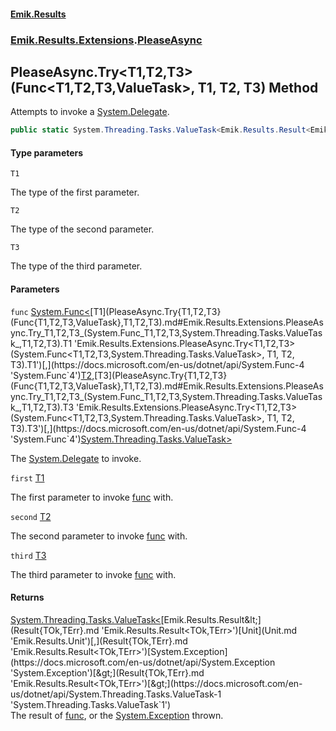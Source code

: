 #### [Emik.Results](index.md 'index')
### [Emik.Results.Extensions](Emik.Results.Extensions.md 'Emik.Results.Extensions').[PleaseAsync](PleaseAsync.md 'Emik.Results.Extensions.PleaseAsync')

## PleaseAsync.Try<T1,T2,T3>(Func<T1,T2,T3,ValueTask>, T1, T2, T3) Method

Attempts to invoke a [System.Delegate](https://docs.microsoft.com/en-us/dotnet/api/System.Delegate 'System.Delegate').

```csharp
public static System.Threading.Tasks.ValueTask<Emik.Results.Result<Emik.Results.Unit,System.Exception>> Try<T1,T2,T3>(System.Func<T1,T2,T3,System.Threading.Tasks.ValueTask> func, T1 first, T2 second, T3 third);
```
#### Type parameters

<a name='Emik.Results.Extensions.PleaseAsync.Try_T1,T2,T3_(System.Func_T1,T2,T3,System.Threading.Tasks.ValueTask_,T1,T2,T3).T1'></a>

`T1`

The type of the first parameter.

<a name='Emik.Results.Extensions.PleaseAsync.Try_T1,T2,T3_(System.Func_T1,T2,T3,System.Threading.Tasks.ValueTask_,T1,T2,T3).T2'></a>

`T2`

The type of the second parameter.

<a name='Emik.Results.Extensions.PleaseAsync.Try_T1,T2,T3_(System.Func_T1,T2,T3,System.Threading.Tasks.ValueTask_,T1,T2,T3).T3'></a>

`T3`

The type of the third parameter.
#### Parameters

<a name='Emik.Results.Extensions.PleaseAsync.Try_T1,T2,T3_(System.Func_T1,T2,T3,System.Threading.Tasks.ValueTask_,T1,T2,T3).func'></a>

`func` [System.Func&lt;](https://docs.microsoft.com/en-us/dotnet/api/System.Func-4 'System.Func`4')[T1](PleaseAsync.Try{T1,T2,T3}(Func{T1,T2,T3,ValueTask},T1,T2,T3).md#Emik.Results.Extensions.PleaseAsync.Try_T1,T2,T3_(System.Func_T1,T2,T3,System.Threading.Tasks.ValueTask_,T1,T2,T3).T1 'Emik.Results.Extensions.PleaseAsync.Try<T1,T2,T3>(System.Func<T1,T2,T3,System.Threading.Tasks.ValueTask>, T1, T2, T3).T1')[,](https://docs.microsoft.com/en-us/dotnet/api/System.Func-4 'System.Func`4')[T2](PleaseAsync.Try{T1,T2,T3}(Func{T1,T2,T3,ValueTask},T1,T2,T3).md#Emik.Results.Extensions.PleaseAsync.Try_T1,T2,T3_(System.Func_T1,T2,T3,System.Threading.Tasks.ValueTask_,T1,T2,T3).T2 'Emik.Results.Extensions.PleaseAsync.Try<T1,T2,T3>(System.Func<T1,T2,T3,System.Threading.Tasks.ValueTask>, T1, T2, T3).T2')[,](https://docs.microsoft.com/en-us/dotnet/api/System.Func-4 'System.Func`4')[T3](PleaseAsync.Try{T1,T2,T3}(Func{T1,T2,T3,ValueTask},T1,T2,T3).md#Emik.Results.Extensions.PleaseAsync.Try_T1,T2,T3_(System.Func_T1,T2,T3,System.Threading.Tasks.ValueTask_,T1,T2,T3).T3 'Emik.Results.Extensions.PleaseAsync.Try<T1,T2,T3>(System.Func<T1,T2,T3,System.Threading.Tasks.ValueTask>, T1, T2, T3).T3')[,](https://docs.microsoft.com/en-us/dotnet/api/System.Func-4 'System.Func`4')[System.Threading.Tasks.ValueTask](https://docs.microsoft.com/en-us/dotnet/api/System.Threading.Tasks.ValueTask 'System.Threading.Tasks.ValueTask')[&gt;](https://docs.microsoft.com/en-us/dotnet/api/System.Func-4 'System.Func`4')

The [System.Delegate](https://docs.microsoft.com/en-us/dotnet/api/System.Delegate 'System.Delegate') to invoke.

<a name='Emik.Results.Extensions.PleaseAsync.Try_T1,T2,T3_(System.Func_T1,T2,T3,System.Threading.Tasks.ValueTask_,T1,T2,T3).first'></a>

`first` [T1](PleaseAsync.Try{T1,T2,T3}(Func{T1,T2,T3,ValueTask},T1,T2,T3).md#Emik.Results.Extensions.PleaseAsync.Try_T1,T2,T3_(System.Func_T1,T2,T3,System.Threading.Tasks.ValueTask_,T1,T2,T3).T1 'Emik.Results.Extensions.PleaseAsync.Try<T1,T2,T3>(System.Func<T1,T2,T3,System.Threading.Tasks.ValueTask>, T1, T2, T3).T1')

The first parameter to invoke [func](PleaseAsync.Try{T1,T2,T3}(Func{T1,T2,T3,ValueTask},T1,T2,T3).md#Emik.Results.Extensions.PleaseAsync.Try_T1,T2,T3_(System.Func_T1,T2,T3,System.Threading.Tasks.ValueTask_,T1,T2,T3).func 'Emik.Results.Extensions.PleaseAsync.Try<T1,T2,T3>(System.Func<T1,T2,T3,System.Threading.Tasks.ValueTask>, T1, T2, T3).func') with.

<a name='Emik.Results.Extensions.PleaseAsync.Try_T1,T2,T3_(System.Func_T1,T2,T3,System.Threading.Tasks.ValueTask_,T1,T2,T3).second'></a>

`second` [T2](PleaseAsync.Try{T1,T2,T3}(Func{T1,T2,T3,ValueTask},T1,T2,T3).md#Emik.Results.Extensions.PleaseAsync.Try_T1,T2,T3_(System.Func_T1,T2,T3,System.Threading.Tasks.ValueTask_,T1,T2,T3).T2 'Emik.Results.Extensions.PleaseAsync.Try<T1,T2,T3>(System.Func<T1,T2,T3,System.Threading.Tasks.ValueTask>, T1, T2, T3).T2')

The second parameter to invoke [func](PleaseAsync.Try{T1,T2,T3}(Func{T1,T2,T3,ValueTask},T1,T2,T3).md#Emik.Results.Extensions.PleaseAsync.Try_T1,T2,T3_(System.Func_T1,T2,T3,System.Threading.Tasks.ValueTask_,T1,T2,T3).func 'Emik.Results.Extensions.PleaseAsync.Try<T1,T2,T3>(System.Func<T1,T2,T3,System.Threading.Tasks.ValueTask>, T1, T2, T3).func') with.

<a name='Emik.Results.Extensions.PleaseAsync.Try_T1,T2,T3_(System.Func_T1,T2,T3,System.Threading.Tasks.ValueTask_,T1,T2,T3).third'></a>

`third` [T3](PleaseAsync.Try{T1,T2,T3}(Func{T1,T2,T3,ValueTask},T1,T2,T3).md#Emik.Results.Extensions.PleaseAsync.Try_T1,T2,T3_(System.Func_T1,T2,T3,System.Threading.Tasks.ValueTask_,T1,T2,T3).T3 'Emik.Results.Extensions.PleaseAsync.Try<T1,T2,T3>(System.Func<T1,T2,T3,System.Threading.Tasks.ValueTask>, T1, T2, T3).T3')

The third parameter to invoke [func](PleaseAsync.Try{T1,T2,T3}(Func{T1,T2,T3,ValueTask},T1,T2,T3).md#Emik.Results.Extensions.PleaseAsync.Try_T1,T2,T3_(System.Func_T1,T2,T3,System.Threading.Tasks.ValueTask_,T1,T2,T3).func 'Emik.Results.Extensions.PleaseAsync.Try<T1,T2,T3>(System.Func<T1,T2,T3,System.Threading.Tasks.ValueTask>, T1, T2, T3).func') with.

#### Returns
[System.Threading.Tasks.ValueTask&lt;](https://docs.microsoft.com/en-us/dotnet/api/System.Threading.Tasks.ValueTask-1 'System.Threading.Tasks.ValueTask`1')[Emik.Results.Result&lt;](Result{TOk,TErr}.md 'Emik.Results.Result<TOk,TErr>')[Unit](Unit.md 'Emik.Results.Unit')[,](Result{TOk,TErr}.md 'Emik.Results.Result<TOk,TErr>')[System.Exception](https://docs.microsoft.com/en-us/dotnet/api/System.Exception 'System.Exception')[&gt;](Result{TOk,TErr}.md 'Emik.Results.Result<TOk,TErr>')[&gt;](https://docs.microsoft.com/en-us/dotnet/api/System.Threading.Tasks.ValueTask-1 'System.Threading.Tasks.ValueTask`1')  
The result of [func](PleaseAsync.Try{T1,T2,T3}(Func{T1,T2,T3,ValueTask},T1,T2,T3).md#Emik.Results.Extensions.PleaseAsync.Try_T1,T2,T3_(System.Func_T1,T2,T3,System.Threading.Tasks.ValueTask_,T1,T2,T3).func 'Emik.Results.Extensions.PleaseAsync.Try<T1,T2,T3>(System.Func<T1,T2,T3,System.Threading.Tasks.ValueTask>, T1, T2, T3).func'), or the [System.Exception](https://docs.microsoft.com/en-us/dotnet/api/System.Exception 'System.Exception') thrown.